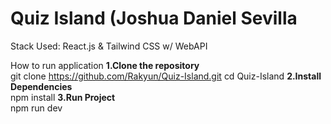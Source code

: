 # Quiz Island (Joshua Daniel Sevilla
Stack Used: React.js & Tailwind CSS w/ WebAPI

How to run application
**1.Clone the repository**  
   git clone https://github.com/Rakyun/Quiz-Island.git
   cd Quiz-Island
**2.Install Dependencies**  
   npm install
**3.Run Project**  
   npm run dev
